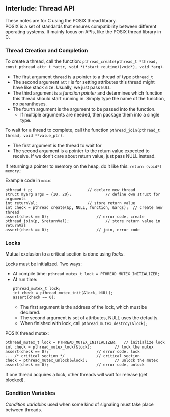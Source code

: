 ## Interlude: Thread API

These notes are for C using the POSIX thread library.  
POSIX is a set of standards that ensures compatibility between different
operating systems. It mainly focus on APIs, like the POSIX thread library in
C.

### Thread Creation and Completion

To create a thread, call the function: `pthread_create(pthread_t *thread,
const pthread_attr_t *attr, void *(*start_routine)(void*), void *arg)`.  
- The first argument `thread` is a pointer to a thread of type `pthread_t`  
- The second argument `attr` is for setting attributes this thread might have
  like stack size. Usually, we just pass `NULL`.  
- The third argument is a *function pointer* and determines which function this
  thread should start running in. Simply type the name of the function, no
  parantheses.  
- The fourth argument is the argument to be passed into the function.  
  * If multiple arguments are needed, then package them into a single type.

To wait for a thread to complete, call the function `pthread_join(pthread_t
thread, void **value_ptr)`.  
- The first argument is the thread to wait for  
- The second argument is a pointer to the return value expected to receive. If
  we don't care about return value, just pass NULL instead.  

If returning a pointer to memory on the heap, do it like this: `return (void*) memory;`

Example code in `main`:  
```
pthread_t p;						// declare new thread
struct myarg args = {10, 20};				// define own struct for arguments
int returnVal;						// store return value
int check = pthread_create(&p, NULL, function, &args); 	// create new thread 
assert(check == 0); 					// error code, create
pthread_join(p, &returnVal); 				// store return value in returnVal
assert(check == 0); 					// join, error code
```

### Locks

Mutual exclusion to a critical section is done using *locks*.  

Locks must be initialized. Two ways:  
- At compile time: `pthread_mutex_t lock = PTHREAD_MUTEX_INITIALIZER;`  
- At run time:  
	```
	pthread_mutex_t lock;
	int check = pthread_mutex_init(&lock, NULL); 
	assert(check == 0);
	```   
  * The first argument is the address of the lock, which must be declared.   
  * The second argument is set of attributes, NULL uses the defaults.   
  * When finished with lock, call `pthread_mutex_destroy(&lock);`   

POSIX thread mutex:   
```
pthread_mutex_t lock = PTHREAD_MUTEX_INITIALIZER; 	// initialize lock
int check = pthread_mutex_lock(&lock); 			// lock the mutex
assert(check == 0); 					// error code, lock
... /* critical section */ 				// critical section
check = pthread_mutex_unlock(&lock); 			// unlock the mutex
assert(check == 0); 					// error code, unlock
```

If one thread acquires a lock, other threads will wait for release (get blocked).  

### Condition Variables

*Condition variables* used when some kind of signaling must take place between
threads.  


